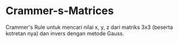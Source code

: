 # Crammer-s-Matrices
Crammer's Rule untuk mencari nilai x, y, z dari matriks 3x3 (beserta kotretan nya) dan invers dengan metode Gauss.
